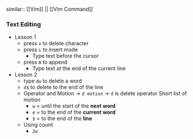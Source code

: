 similar:: [[Vim]] || [[Vim Command]]

### Text Editing
- Lesson 1
	- press `x` to delete character
	- press `i` to insert mode
		- Type text before the cursor
	- press `A` to append
		- Type text at the end of the current line
- Lesson 2
	- type `dw` to delete a word
	- `d$` to delete to the end of the line
	- Operator and Motion -> `d motion` -> `d` is delete operator
	  Short list of motion
		- `w` = until the start of the **next word**
		- `e` = to the end of the **current word**
		- `$` = to the end of the **line**
	- Using count
		- `2w` 